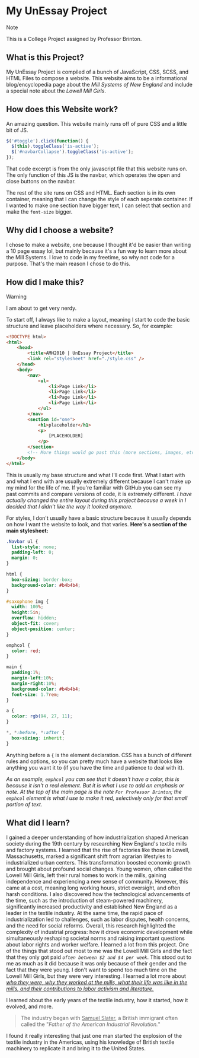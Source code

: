 # My UnEssay Project
> [!NOTE]
> This is a College Project assigned by Professor Brinton.

## What is this Project?
My UnEssay Project is compiled of a bunch of JavaScript, CSS, SCSS, and HTML Files to compose a website. This website aims to be a informational blog/encyclopedia page about the *Mill Systems of New England* and include a special note about the *Lowell Mill Girls*. 

## How does this Website work?
An amazing question. This website mainly runs off of pure CSS and a little bit of JS. 
```javascript
$('#toggle').click(function() {
  $(this).toggleClass('is-active');
  $('#navbarCollapse').toggleClass('is-active');
});
```
That code excerpt is from the only javascript file that this website runs on. The only function of this JS is the navbar, which operates the open and close buttons on the navbar. 

The rest of the site runs on CSS and HTML. Each section is in its own container, meaning that I can change the style of each seperate container. If I wanted to make one section have bigger text, I can select that section and make the `font-size` bigger. 

## Why did I choose a website?
I chose to make a website, one because I thought it'd be easier than writing a 10 page essay lol, but mainly because it's a fun way to learn more about the Mill Systems. I love to code in my freetime, so why not code for a purpose. That's the main reason I chose to do this. 

## How did I make this?
> [!WARNING]
> I am about to get very nerdy.

To start off, I always like to make a layout, meaning I start to code the basic structure and leave placeholders where necessary.
So, for example:
```html
<!DOCTYPE html>
<html>
    <head>
        <title>AMH2010 | UnEssay Project</title>
        <link rel="stylesheet" href="./style.css" />
    </head>
    <body>
        <nav>
            <ul>
                <li>Page Link</li>
                <li>Page Link</li>
                <li>Page Link</li>
                <li>Page Link</li>
            </ul>
        </nav>
        <section id="one">
            <h1>placeholder</h1>
            <p>
                [PLACEHOLDER]
            </p>
        </section>
        <!-- More things would go past this (more sections, images, etc.) -->
    </body>
</html>               
```
This is usually my base structure and what I'll code first. What I start with and what I end with are usually extremely different because I can't make up my mind for the life of me. If you're familiar with GitHub you can see my past commits and compare versions of code, it is extremely different. *I have actually changed the entire layout during this project because a week in I decided that I didn't like the way it looked anymore.* 

For styles, I don't usually have a basic structure because it usually depends on how I want the website to look, and that varies. **Here's a section of the main stylesheet:**
```css
.Navbar ul {
  list-style: none;
  padding-left: 0;
  margin: 0;
}

html {
  box-sizing: border-box;
  background-color: #b4b4b4;
}

#saxophone img {
  width: 100%;
  height:5in;
  overflow: hidden;
  object-fit: cover;
  object-position: center;
}

emphcol {
  color: red;
}

main {
  padding:1%;
  margin-left:10%;
  margin-right:10%;
  background-color: #b4b4b4;
  font-size: 1.7rem;
}

a {
  color: rgb(94, 27, 11);
}

*, *:before, *:after {
  box-sizing: inherit;
}
```
Anything before a `{` is the element declaration. CSS has a bunch of different rules and options, so you can pretty much have a website that looks like anything you want it to (if you have the time and patience to deal with it). 

*As an example, `emphcol` you can see that it doesn't have a color, this is because it isn't a real element. But it is what I use to add an emphasis or note. At the top of the main page is the note `For Professor Brinton`; the `emphcol` element is what I use to make it red, selectively only for that small portion of text.*

## What did I learn?
I gained a deeper understanding of how industrialization shaped American society during the 19th century by researching New England's textile mills and factory systems. I learned that the rise of factories like those in Lowell, Massachusetts, marked a significant shift from agrarian lifestyles to industrialized urban centers. This transformation boosted economic growth and brought about profound social changes. Young women, often called the Lowell Mill Girls, left their rural homes to work in the mills, gaining independence and experiencing a new sense of community. However, this came at a cost, meaning long working hours, strict oversight, and often harsh conditions.
I also discovered how the technological advancements of the time, such as the introduction of steam-powered machinery, significantly increased productivity and established New England as a leader in the textile industry. At the same time, the rapid pace of industrialization led to challenges, such as labor disputes, health concerns, and the need for social reforms. Overall, this research highlighted the complexity of industrial progress: how it drove economic development while simultaneously reshaping societal norms and raising important questions about labor rights and worker welfare.
I learned a lot from this project. One of the things that stood out most to me was the Lowell Mill Girls and the fact that they only got paid *`often between $2 and $4 per week`*. This stood out to me as much as it did because it was only because of their gender and the fact that they were young. I don't want to spend too much time on the Lowell Mill Girls, but they were very interesting. I learned a lot more about <ins>_who they were, why they worked at the mills, what their life was like in the mills, and their contributions to labor activism and literature._</ins> 


I learned about the early years of the textile industry, how it started, how it evolved, and more. 
> The industry began with <ins>Samuel Slater</ins>, a British immigrant often called the "*Father of the American Industrial Revolution.*"

I found it really interesting that just one man started the explosion of the textile industry in the Americas, using his knowledge of British textile machinery to replicate it and bring it to the United States.
